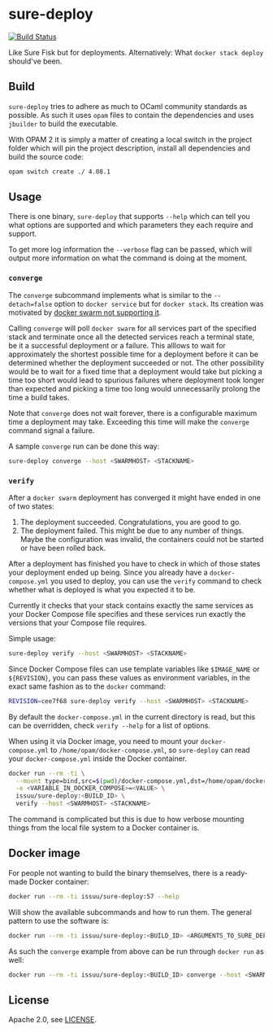 # sure-deploy

[![Build Status](https://travis-ci.org/issuu/sure-deploy.svg?branch=master)](https://travis-ci.org/issuu/sure-deploy)

Like Sure Fisk but for deployments. Alternatively: What `docker stack deploy`
should've been.

## Build

`sure-deploy` tries to adhere as much to OCaml community standards as possible.
As such it uses `opam` files to contain the dependencies and uses `jbuilder` to
build the executable.

With OPAM 2 it is simply a matter of creating a local switch in
the project folder which will pin the project description, install all
dependencies and build the source code:

```sh
opam switch create ./ 4.08.1
```

## Usage

There is one binary, `sure-deploy` that supports `--help` which can tell you
what options are supported and which parameters they each require and support.

To get more log information the `--verbose` flag can be passed, which will
output more information on what the command is doing at the moment.

### `converge`

The `converge` subcommand implements what is similar to the `--detach=false`
option to `docker service` but for `docker stack`. Its creation was motivated
by [docker swarm not supporting it][swarmdetach].

Calling `converge` will poll `docker swarm` for all services part of the
specified stack and terminate once all the detected services reach a terminal
state, be it a successful deployment or a failure. This alllows to wait for
approximately the shortest possible time for a deployment before it can be
determined whether the deployment succeeded or not. The other possibility would
be to wait for a fixed time that a deployment would take but picking a time too
short would lead to spurious failures where deployment took longer than
expected and picking a time too long would unnecessarily prolong the time a
build takes.

Note that `converge` does not wait forever, there is a configurable maximum
time a deployment may take. Exceeding this time will make the `converge`
command signal a failure.

A sample `converge` run can be done this way:

```sh
sure-deploy converge --host <SWARMHOST> <STACKNAME>
```

### `verify`

After a `docker swarm` deployment has converged it might have ended in one of
two states:

1. The deployment succeeded. Congratulations, you are good to go.
2. The deployment failed. This might be due to any number of things. Maybe the
   configuration was invalid, the containers could not be started or have been
   rolled back.

After a deployment has finished you have to check in which of those states your
deployment ended up being. Since you already have a `docker-compose.yml` you
used to deploy, you can use the `verify` command to check whether what is
deployed is what you expected it to be.

Currently it checks that your stack contains exactly the same services as your
Docker Compose file specifies and these services run exactly the versions that
your Compose file requires.

Simple usage:

```sh
sure-deploy verify --host <SWARMHOST> <STACKNAME>
```

Since Docker Compose files can use template variables like `$IMAGE_NAME` or
`${REVISION}`, you can pass these values as environment variables, in the exact
same fashion as to the `docker` command:

```sh
REVISION=cee7f68 sure-deploy verify --host <SWARMHOST> <STACKNAME>
```

By default the `docker-compose.yml` in the current directory is read, but this
can be overridden, check `verify --help` for a list of options.

When using it via Docker image, you need to mount your `docker-compose.yml` to
`/home/opam/docker-compose.yml`, so `sure-deploy` can read your
`docker-compose.yml` inside the Docker container.

```sh
docker run --rm -ti \
  --mount type=bind,src=$(pwd)/docker-compose.yml,dst=/home/opam/docker-compose.yml,readonly \
  -e <VARIABLE_IN_DOCKER_COMPOSE>=<VALUE> \
  issuu/sure-deploy:<BUILD_ID> \
  verify --host <SWARMHOST> <STACKNAME>
```

The command is complicated but this is due to how verbose mounting things from
the local file system to a Docker container is.

## Docker image

For people not wanting to build the binary themselves, there is a ready-made
Docker container:

```sh
docker run --rm -ti issuu/sure-deploy:57 --help
```

Will show the available subcommands and how to run them. The general pattern to
use the software is:

```sh
docker run --rm -ti issuu/sure-deploy:<BUILD_ID> <ARGUMENTS_TO_SURE_DEPLOY>
```

As such the `converge` example from above can be run through `docker run` as well:

```sh
docker run --rm -ti issuu/sure-deploy:<BUILD_ID> converge --host <SWARMHOST> <STACKNAME>
```

## License

Apache 2.0, see [LICENSE](LICENSE).

[swarmdetach]: https://github.com/docker/cli/issues/373
